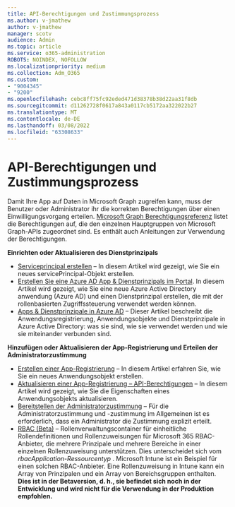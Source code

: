 ```yaml
---
title: API-Berechtigungen und Zustimmungsprozess
ms.author: v-jmathew
author: v-jmathew
manager: scotv
audience: Admin
ms.topic: article
ms.service: o365-administration
ROBOTS: NOINDEX, NOFOLLOW
ms.localizationpriority: medium
ms.collection: Adm_O365
ms.custom:
- "9004345"
- "9200"
ms.openlocfilehash: cebc8ff75fc92eded471d38378b38d22aa31f8db
ms.sourcegitcommit: d11262728f0617a843a0117cb5172aa322022b27
ms.translationtype: MT
ms.contentlocale: de-DE
ms.lasthandoff: 03/08/2022
ms.locfileid: "63308633"
---
```

# <a name="api-permissions-and-consent-process"></a>API-Berechtigungen und Zustimmungsprozess

Damit Ihre App auf Daten in Microsoft Graph zugreifen kann, muss der Benutzer oder Administrator ihr die korrekten Berechtigungen über einen Einwilligungsvorgang erteilen. [Microsoft Graph Berechtigungsreferenz](https://docs.microsoft.com/graph/permissions-reference) listet die Berechtigungen auf, die den einzelnen Hauptgruppen von Microsoft Graph-APIs zugeordnet sind. Es enthält auch Anleitungen zur Verwendung der Berechtigungen.

**Einrichten oder Aktualisieren des Dienstprinzipals**

- [Serviceprincipal erstellen](https://docs.microsoft.com/graph/api/serviceprincipal-post-serviceprincipals) – In diesem Artikel wird gezeigt, wie Sie ein neues servicePrincipal-Objekt erstellen.
- [Erstellen Sie eine Azure AD App & Dienstprinzipals im Portal](https://docs.microsoft.com/azure/active-directory/develop/howto-create-service-principal-portal). In diesem Artikel wird gezeigt, wie Sie eine neue Azure Active Directory anwendung (Azure AD) und einen Dienstprinzipal erstellen, die mit der rollenbasierten Zugriffssteuerung verwendet werden können.
- [Apps & Dienstprinzipale in Azure AD](https://docs.microsoft.com/azure/active-directory/develop/app-objects-and-service-principals) – Dieser Artikel beschreibt die Anwendungsregistrierung, Anwendungsobjekte und Dienstprinzipale in Azure Active Directory: was sie sind, wie sie verwendet werden und wie sie miteinander verbunden sind.

**Hinzufügen oder Aktualisieren der App-Registrierung und Erteilen der Administratorzustimmung**

- [Erstellen einer App-Registrierung](https://docs.microsoft.com/graph/api/application-post-applications) – In diesem Artikel erfahren Sie, wie Sie ein neues Anwendungsobjekt erstellen.
- [Aktualisieren einer App-Registrierung – API-Berechtigungen](https://docs.microsoft.com/graph/api/application-update) – In diesem Artikel wird gezeigt, wie Sie die Eigenschaften eines Anwendungsobjekts aktualisieren.
- [Bereitstellen der Administratorzustimmung](https://docs.microsoft.com/graph/security-authorization#grant-permissions-to-an-application) – Für die Administratorzustimmung und -zustimmung im Allgemeinen ist es erforderlich, dass ein Administrator die Zustimmung explizit erteilt.
- [RBAC (Beta)](https://docs.microsoft.com/graph/api/resources/rbacapplicationmultiple) – Rollenverwaltungscontainer für einheitliche Rollendefinitionen und Rollenzuweisungen für Microsoft 365 RBAC-Anbieter, die mehrere Prinzipale und mehrere Bereiche in einer einzelnen Rollenzuweisung unterstützen. Dies unterscheidet sich vom *rbacApplication-Ressourcentyp* . Microsoft Intune ist ein Beispiel für einen solchen RBAC-Anbieter. Eine Rollenzuweisung in Intune kann ein Array von Prinzipalen und ein Array von Bereichsgruppen enthalten. **Dies ist in der Betaversion, d. h., sie befindet sich noch in der Entwicklung und wird nicht für die Verwendung in der Produktion empfohlen.**
